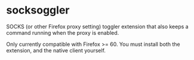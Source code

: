 # socksoggler
SOCKS (or other Firefox proxy setting) toggler extension that also keeps a command running when the proxy is enabled.

Only currently compatible with Firefox >= 60. You must install both the extension, and the native client yourself.
